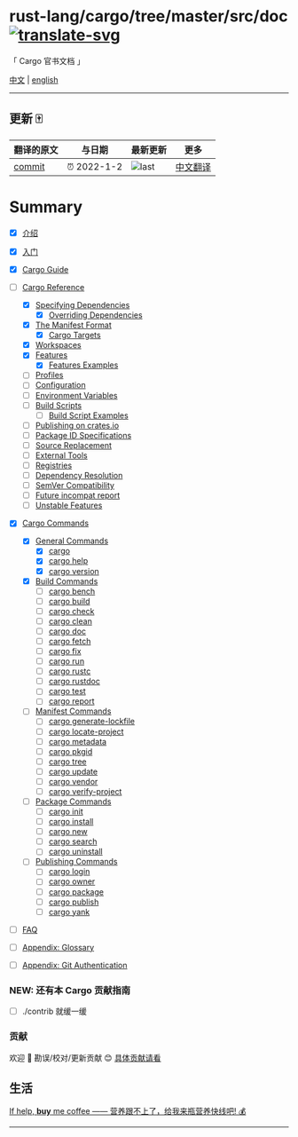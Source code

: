 # rust-lang/cargo/tree/master/src/doc [![translate-svg]][translate-list]

<!-- [![explain]][source] -->

[explain]: http://llever.com/explain.svg
[source]: https://github.com/chinanf-boy/Source-Explain
[translate-svg]: http://llever.com/translate.svg
[translate-list]: https://github.com/chinanf-boy/chinese-translate-list
[size-img]: https://packagephobia.now.sh/badge?p=Name
[size]: https://packagephobia.now.sh/result?p=Name

「 Cargo 官书文档 」

[中文](./readme.md) | [english](https://github.com/rust-lang/cargo/tree/master/src/doc)

---

## 更新 🀄

<!-- doc-templite START generated -->
<!-- repo = 'rust-lang/cargo' -->
<!-- commit = '35e82eb45f10de09e2a4b8e5f15a1c9adbd34680' -->
<!-- time = '2022-1-2' -->

| 翻译的原文 | 与日期      | 最新更新 | 更多                       |
| ---------- | ----------- | -------- | -------------------------- |
| [commit]   | ⏰ 2022-1-2 | ![last]  | [中文翻译][translate-list] |

[last]: https://img.shields.io/github/last-commit/rust-lang/cargo.svg
[commit]: https://github.com/rust-lang/cargo/tree/35e82eb45f10de09e2a4b8e5f15a1c9adbd34680

<!-- doc-templite END generated -->

# Summary

- [x] [介绍](src/index.zh.zh.md)

- [x] [入门](src/getting-started/index.zh.zh.md)

- [x] [Cargo Guide](src/guide/index.zh.zh.md)

- [ ] [Cargo Reference](src/reference/index.zh.md)

  - [x] [Specifying Dependencies](src/reference/specifying-dependencies.zh.zh.md)
    - [x] [Overriding Dependencies](src/reference/overriding-dependencies.zh.md)
  - [x] [The Manifest Format](src/reference/manifest.zh.md)
    - [x] [Cargo Targets](src/reference/cargo-targets.zh.md)
  - [x] [Workspaces](src/reference/workspaces.zh.md)
  - [x] [Features](src/reference/features.zh.md)
    - [x] [Features Examples](src/reference/features-examples.zh.md)
  - [ ] [Profiles](src/reference/profiles.zh.md)
  - [ ] [Configuration](src/reference/config.zh.md)
  - [ ] [Environment Variables](src/reference/environment-variables.zh.md)
  - [ ] [Build Scripts](src/reference/build-scripts.zh.md)
    - [ ] [Build Script Examples](src/reference/build-script-examples.zh.md)
  - [ ] [Publishing on crates.io](src/reference/publishing.zh.md)
  - [ ] [Package ID Specifications](src/reference/pkgid-spec.zh.md)
  - [ ] [Source Replacement](src/reference/source-replacement.zh.md)
  - [ ] [External Tools](src/reference/external-tools.zh.md)
  - [ ] [Registries](src/reference/registries.zh.md)
  - [ ] [Dependency Resolution](src/reference/resolver.zh.md)
  - [ ] [SemVer Compatibility](src/reference/semver.zh.md)
  - [ ] [Future incompat report](src/reference/future-incompat-report.zh.md)
  - [ ] [Unstable Features](src/reference/unstable.zh.md)

- [x] [Cargo Commands](src/commands/index.zh.md)

  - [x] [General Commands](src/commands/general-commands.zh.md)
    - [x] [cargo](src/commands/cargo.zh.md)
    - [x] [cargo help](src/commands/cargo-help.zh.md)
    - [x] [cargo version](src/commands/cargo-version.zh.md)
  - [x] [Build Commands](src/commands/build-commands.zh.md)
    - [ ] [cargo bench](src/commands/cargo-bench.zh.md)
    - [ ] [cargo build](src/commands/cargo-build.zh.md)
    - [ ] [cargo check](src/commands/cargo-check.zh.md)
    - [ ] [cargo clean](src/commands/cargo-clean.zh.md)
    - [ ] [cargo doc](src/commands/cargo-doc.zh.md)
    - [ ] [cargo fetch](src/commands/cargo-fetch.zh.md)
    - [ ] [cargo fix](src/commands/cargo-fix.zh.md)
    - [ ] [cargo run](src/commands/cargo-run.zh.md)
    - [ ] [cargo rustc](src/commands/cargo-rustc.zh.md)
    - [ ] [cargo rustdoc](src/commands/cargo-rustdoc.zh.md)
    - [ ] [cargo test](src/commands/cargo-test.zh.md)
    - [ ] [cargo report](src/commands/cargo-report.zh.md)
  - [ ] [Manifest Commands](src/commands/manifest-commands.zh.md)
    - [ ] [cargo generate-lockfile](src/commands/cargo-generate-lockfile.zh.md)
    - [ ] [cargo locate-project](src/commands/cargo-locate-project.zh.md)
    - [ ] [cargo metadata](src/commands/cargo-metadata.zh.md)
    - [ ] [cargo pkgid](src/commands/cargo-pkgid.zh.md)
    - [ ] [cargo tree](src/commands/cargo-tree.zh.md)
    - [ ] [cargo update](src/commands/cargo-update.zh.md)
    - [ ] [cargo vendor](src/commands/cargo-vendor.zh.md)
    - [ ] [cargo verify-project](src/commands/cargo-verify-project.zh.md)
  - [ ] [Package Commands](src/commands/package-commands.zh.md)
    - [ ] [cargo init](src/commands/cargo-init.zh.md)
    - [ ] [cargo install](src/commands/cargo-install.zh.md)
    - [ ] [cargo new](src/commands/cargo-new.zh.md)
    - [ ] [cargo search](src/commands/cargo-search.zh.md)
    - [ ] [cargo uninstall](src/commands/cargo-uninstall.zh.md)
  - [ ] [Publishing Commands](src/commands/publishing-commands.zh.md)
    - [ ] [cargo login](src/commands/cargo-login.zh.md)
    - [ ] [cargo owner](src/commands/cargo-owner.zh.md)
    - [ ] [cargo package](src/commands/cargo-package.zh.md)
    - [ ] [cargo publish](src/commands/cargo-publish.zh.md)
    - [ ] [cargo yank](src/commands/cargo-yank.zh.md)

- [ ] [FAQ](src/faq.zh.md)
- [ ] [Appendix: Glossary](src/appendix/glossary.zh.md)
- [ ] [Appendix: Git Authentication](src/appendix/git-authentication.zh.md)


### NEW: 还有本 Cargo 贡献指南

- [ ] ./contrib 就缓一缓

### 贡献

欢迎 👏 勘误/校对/更新贡献 😊 [具体贡献请看](https://github.com/chinanf-boy/chinese-translate-list#贡献)

## 生活

[If help, **buy** me coffee —— 营养跟不上了，给我来瓶营养快线吧! 💰](https://github.com/chinanf-boy/live-need-money)

---